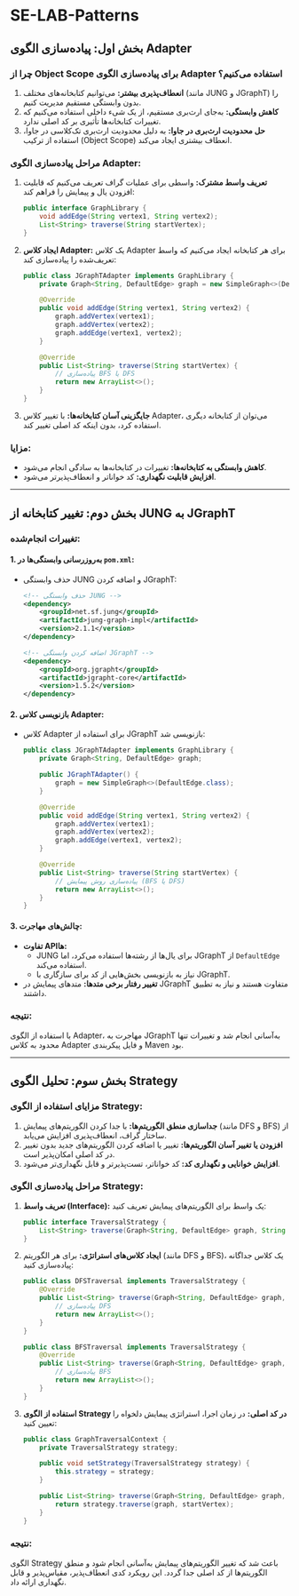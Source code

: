 
# SE-LAB-Patterns

## بخش اول: پیاده‌سازی الگوی Adapter

### چرا از **Object Scope** برای پیاده‌سازی الگوی Adapter استفاده می‌کنیم؟
1. **انعطاف‌پذیری بیشتر:** می‌توانیم کتابخانه‌های مختلف (مانند JUNG و JGraphT) را بدون وابستگی مستقیم مدیریت کنیم.
2. **کاهش وابستگی:** به‌جای ارث‌بری مستقیم، از یک شیء داخلی استفاده می‌کنیم که تغییرات کتابخانه‌ها تأثیری بر کد اصلی ندارد.
3. **حل محدودیت ارث‌بری در جاوا:** به دلیل محدودیت ارث‌بری تک‌کلاسی در جاوا، استفاده از ترکیب (Object Scope) انعطاف بیشتری ایجاد می‌کند.

### مراحل پیاده‌سازی الگوی Adapter:
1. **تعریف واسط مشترک:** واسطی برای عملیات گراف تعریف می‌کنیم که قابلیت افزودن یال و پیمایش را فراهم کند:
   ```java
   public interface GraphLibrary {
       void addEdge(String vertex1, String vertex2);
       List<String> traverse(String startVertex);
   }
   ```

2. **ایجاد کلاس Adapter:** یک کلاس Adapter برای هر کتابخانه ایجاد می‌کنیم که واسط تعریف‌شده را پیاده‌سازی کند:
   ```java
   public class JGraphTAdapter implements GraphLibrary {
       private Graph<String, DefaultEdge> graph = new SimpleGraph<>(DefaultEdge.class);

       @Override
       public void addEdge(String vertex1, String vertex2) {
           graph.addVertex(vertex1);
           graph.addVertex(vertex2);
           graph.addEdge(vertex1, vertex2);
       }

       @Override
       public List<String> traverse(String startVertex) {
           // پیاده‌سازی BFS یا DFS
           return new ArrayList<>();
       }
   }
   ```

3. **جایگزینی آسان کتابخانه‌ها:** با تغییر کلاس Adapter، می‌توان از کتابخانه دیگری استفاده کرد، بدون اینکه کد اصلی تغییر کند.

### مزایا:
- **کاهش وابستگی به کتابخانه‌ها:** تغییرات در کتابخانه‌ها به سادگی انجام می‌شود.
- **افزایش قابلیت نگهداری:** کد خواناتر و انعطاف‌پذیرتر می‌شود.

---

## بخش دوم: تغییر کتابخانه از JUNG به JGraphT

### تغییرات انجام‌شده:

#### 1. **به‌روزرسانی وابستگی‌ها در `pom.xml`:**
- حذف وابستگی JUNG و اضافه کردن JGraphT:
   ```xml
   <!-- حذف وابستگی JUNG -->
   <dependency>
       <groupId>net.sf.jung</groupId>
       <artifactId>jung-graph-impl</artifactId>
       <version>2.1.1</version>
   </dependency>

   <!-- اضافه کردن وابستگی JGraphT -->
   <dependency>
       <groupId>org.jgrapht</groupId>
       <artifactId>jgrapht-core</artifactId>
       <version>1.5.2</version>
   </dependency>
   ```

#### 2. **بازنویسی کلاس Adapter:**
- کلاس Adapter برای استفاده از JGraphT بازنویسی شد:
   ```java
   public class JGraphTAdapter implements GraphLibrary {
       private Graph<String, DefaultEdge> graph;

       public JGraphTAdapter() {
           graph = new SimpleGraph<>(DefaultEdge.class);
       }

       @Override
       public void addEdge(String vertex1, String vertex2) {
           graph.addVertex(vertex1);
           graph.addVertex(vertex2);
           graph.addEdge(vertex1, vertex2);
       }

       @Override
       public List<String> traverse(String startVertex) {
           // پیاده‌سازی روش پیمایش (BFS یا DFS)
           return new ArrayList<>();
       }
   }
   ```

#### 3. **چالش‌های مهاجرت:**
- **تفاوت API‌ها:**
  - JUNG برای یال‌ها از رشته‌ها استفاده می‌کرد، اما JGraphT از `DefaultEdge` استفاده می‌کند.
  - نیاز به بازنویسی بخش‌هایی از کد برای سازگاری با JGraphT.
- **تغییر رفتار برخی متدها:** متدهای پیمایش در JGraphT متفاوت هستند و نیاز به تطبیق داشتند.

### نتیجه:
با استفاده از الگوی Adapter، مهاجرت به JGraphT به‌آسانی انجام شد و تغییرات تنها محدود به کلاس Adapter و فایل پیکربندی Maven بود.

---

## بخش سوم: تحلیل الگوی Strategy

### **مزایای استفاده از الگوی Strategy:**
1. **جداسازی منطق الگوریتم‌ها:** با جدا کردن الگوریتم‌های پیمایش (مانند DFS و BFS) از ساختار گراف، انعطاف‌پذیری افزایش می‌یابد.
2. **افزودن یا تغییر آسان الگوریتم‌ها:** تغییر یا اضافه کردن الگوریتم‌های جدید بدون تغییر در کد اصلی امکان‌پذیر است.
3. **افزایش خوانایی و نگهداری کد:** کد خواناتر، تست‌پذیرتر و قابل نگهداری‌تر می‌شود.

### **مراحل پیاده‌سازی الگوی Strategy:**
1. **تعریف واسط (Interface):**
   یک واسط برای الگوریتم‌های پیمایش تعریف کنید:
   ```java
   public interface TraversalStrategy {
       List<String> traverse(Graph<String, DefaultEdge> graph, String startVertex);
   }
   ```

2. **ایجاد کلاس‌های استراتژی:** برای هر الگوریتم (مانند DFS و BFS)، یک کلاس جداگانه پیاده‌سازی کنید:
   ```java
   public class DFSTraversal implements TraversalStrategy {
       @Override
       public List<String> traverse(Graph<String, DefaultEdge> graph, String startVertex) {
           // پیاده‌سازی DFS
           return new ArrayList<>();
       }
   }

   public class BFSTraversal implements TraversalStrategy {
       @Override
       public List<String> traverse(Graph<String, DefaultEdge> graph, String startVertex) {
           // پیاده‌سازی BFS
           return new ArrayList<>();
       }
   }
   ```

3. **استفاده از الگوی Strategy در کد اصلی:** در زمان اجرا، استراتژی پیمایش دلخواه را تعیین کنید:
   ```java
   public class GraphTraversalContext {
       private TraversalStrategy strategy;

       public void setStrategy(TraversalStrategy strategy) {
           this.strategy = strategy;
       }

       public List<String> traverse(Graph<String, DefaultEdge> graph, String startVertex) {
           return strategy.traverse(graph, startVertex);
       }
   }
   ```

### نتیجه:
الگوی Strategy باعث شد که تغییر الگوریتم‌های پیمایش به‌آسانی انجام شود و منطق الگوریتم‌ها از کد اصلی جدا گردد. این رویکرد کدی انعطاف‌پذیر، مقیاس‌پذیر و قابل نگهداری ارائه داد.
</div>
